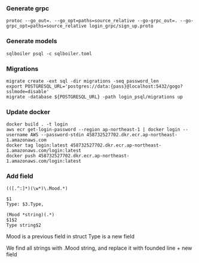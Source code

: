 ### Generate grpc

```shell
protoc --go_out=. --go_opt=paths=source_relative --go-grpc_out=. --go-grpc_opt=paths=source_relative login_grpc/sign_up.proto
```

### Generate models

```shell
sqlboiler psql -c sqlboiler.toml
```

### Migrations

```shell
migrate create -ext sql -dir migrations -seq password_len
export POSTGRESQL_URL='postgres://data:{pass}@localhost:5432/gogo?sslmode=disable'
migrate -database ${POSTGRESQL_URL} -path login_psql/migrations up
```

### Update docker

```shell
docker build . -t login
aws ecr get-login-password --region ap-northeast-1 | docker login --username AWS --password-stdin 458732527702.dkr.ecr.ap-northeast-1.amazonaws.com
docker tag login:latest 458732527702.dkr.ecr.ap-northeast-1.amazonaws.com/login:latest
docker push 458732527702.dkr.ecr.ap-northeast-1.amazonaws.com/login:latest
```

### Add field
```
(([.^:]*)(\w*)\.Mood.*)

$1
Type: $3.Type,

(Mood *string)(.*)
$1$2
Type string$2
```
Mood is a previous field in struct
Type is a new field

We find all strings with .Mood string, and replace it with
founded line + new field 